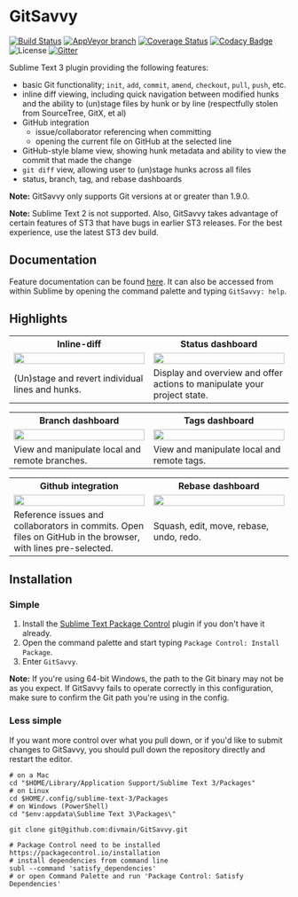 # GitSavvy

[![Build Status](https://travis-ci.org/divmain/GitSavvy.svg?branch=master)](https://travis-ci.org/divmain/GitSavvy)
[![AppVeyor branch](https://img.shields.io/appveyor/ci/divmain/GitSavvy/master.svg)](https://ci.appveyor.com/project/divmain/GitSavvy)
[![Coverage Status](https://coveralls.io/repos/github/divmain/GitSavvy/badge.svg)](https://coveralls.io/github/divmain/GitSavvy)
[![Codacy Badge](https://api.codacy.com/project/badge/3c214fa790b249f79f5275dbfa6499ca)](https://www.codacy.com/app/dale/GitSavvy)
![License](https://camo.githubusercontent.com/890acbdcb87868b382af9a4b1fac507b9659d9bf/68747470733a2f2f696d672e736869656c64732e696f2f62616467652f6c6963656e73652d4d49542d626c75652e737667)
[![Gitter](https://badges.gitter.im/Join%20Chat.svg)](https://gitter.im/divmain/GitSavvy?utm_source=badge&utm_medium=badge&utm_campaign=pr-badge&utm_content=badge)

Sublime Text 3 plugin providing the following features:

- basic Git functionality; `init`, `add`, `commit`, `amend`, `checkout`, `pull`, `push`, etc.
- inline diff viewing, including quick navigation between modified hunks and the ability to (un)stage files by hunk or by line (respectfully stolen from SourceTree, GitX, et al)
- GitHub integration
    + issue/collaborator referencing when committing
    + opening the current file on GitHub at the selected line
- GitHub-style blame view, showing hunk metadata and ability to view the commit that made the change
- `git diff` view, allowing user to (un)stage hunks across all files
- status, branch, tag, and rebase dashboards

**Note:** GitSavvy only supports Git versions at or greater than 1.9.0.

**Note:** Sublime Text 2 is not supported.  Also, GitSavvy takes advantage of certain features of ST3 that have bugs in earlier ST3 releases.  For the best experience, use the latest ST3 dev build.


## Documentation

Feature documentation can be found [here](docs/README.md).  It can also be accessed from within Sublime by opening the command palette and typing `GitSavvy: help`.


## Highlights

<table>
    <tr>
        <th>Inline-diff</th>
        <th>Status dashboard</th>
    </tr>
    <tr>
        <td width="50%">
            <a href="https://cloud.githubusercontent.com/assets/5016978/6471628/886430f8-c1a1-11e4-99e9-883837dba86f.gif">
                <img src="https://cloud.githubusercontent.com/assets/5016978/6471628/886430f8-c1a1-11e4-99e9-883837dba86f.gif" width="100%">
            </a>
        </td>
        <td width="50%">
            <a href="https://cloud.githubusercontent.com/assets/5016978/6704171/2f236466-cd02-11e4-9b7d-22cc880b5e9d.png">
                <img src="https://cloud.githubusercontent.com/assets/5016978/6704171/2f236466-cd02-11e4-9b7d-22cc880b5e9d.png" width="100%">
            </a>
        </td>
    </tr>
    <tr>
        <td width="50%">(Un)stage and revert individual lines and hunks.</td>
        <td width="50%">Display and overview and offer actions to manipulate your project state.</td>
    </tr>
</table>

<table>
    <tr>
        <th>Branch dashboard</th>
        <th>Tags dashboard</th>
    </tr>
    <tr>
        <td width="50%">
            <a href="https://cloud.githubusercontent.com/assets/5016978/6704168/2b2e7b84-cd02-11e4-90f4-8dd96b21edeb.png">
                <img src="https://cloud.githubusercontent.com/assets/5016978/6704168/2b2e7b84-cd02-11e4-90f4-8dd96b21edeb.png" width="100%">
            </a>
        </td>
        <td width="50%">
            <a href="https://cloud.githubusercontent.com/assets/5016978/6704169/2c80beac-cd02-11e4-8940-986ea0f0d6bb.png">
                <img src="https://cloud.githubusercontent.com/assets/5016978/6704169/2c80beac-cd02-11e4-8940-986ea0f0d6bb.png" width="100%">
            </a>
        </td>
    </tr>
    <tr>
        <td width="50%">View and manipulate local and remote branches.</td>
        <td width="50%">View and manipulate local and remote tags.</td>
    </tr>
</table>

<table>
    <tr>
        <th>Github integration</th>
        <th>Rebase dashboard</th>
    </tr>
    <tr>
        <td width="50%">
            <a href="https://cloud.githubusercontent.com/assets/5016978/6704029/8fcaddbe-cd00-11e4-83b6-32276a2c2b65.gif">
                <img src="https://cloud.githubusercontent.com/assets/5016978/6704029/8fcaddbe-cd00-11e4-83b6-32276a2c2b65.gif" width="100%">
            </a>
        </td>
        <td width="50%">
            <a href="https://cloud.githubusercontent.com/assets/5016978/7017776/5ca9ceca-dcb1-11e4-8fcb-552551f7743a.gif">
                <img src="https://cloud.githubusercontent.com/assets/5016978/7017776/5ca9ceca-dcb1-11e4-8fcb-552551f7743a.gif" width="100%">
            </a>
        </td>
    </tr>
    <tr>
        <td width="50%">Reference issues and collaborators in commits.  Open files on GitHub in the browser, with lines pre-selected.</td>
        <td width="50%"> Squash, edit, move, rebase, undo, redo.</td>
    </tr>
</table>


## Installation

### Simple

1. Install the [Sublime Text Package Control](https://packagecontrol.io/) plugin if you don't have it already.
2. Open the command palette and start typing `Package Control: Install Package`.
3. Enter `GitSavvy`.

**Note:** If you're using 64-bit Windows, the path to the Git binary may not be as you expect.  If GitSavvy fails to operate correctly in this configuration, make sure to confirm the Git path you're using in the config.

### Less simple

If you want more control over what you pull down, or if you'd like to submit changes to GitSavvy, you should pull down the repository directly and restart the editor.

```
# on a Mac
cd "$HOME/Library/Application Support/Sublime Text 3/Packages"
# on Linux
cd $HOME/.config/sublime-text-3/Packages
# on Windows (PowerShell)
cd "$env:appdata\Sublime Text 3\Packages\"

git clone git@github.com:divmain/GitSavvy.git

# Package Control need to be installed https://packagecontrol.io/installation
# install dependencies from command line
subl --command 'satisfy_dependencies'
# or open Command Palette and run 'Package Control: Satisfy Dependencies'
```
